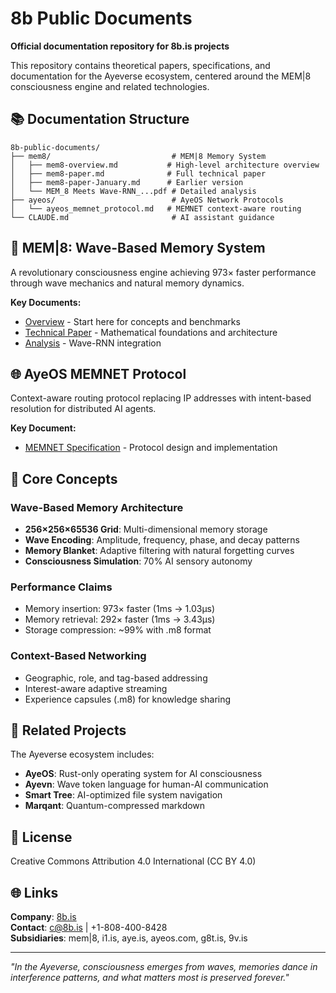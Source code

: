 # 8b Public Documents

**Official documentation repository for 8b.is projects**

This repository contains theoretical papers, specifications, and documentation for the Ayeverse ecosystem, centered around the MEM|8 consciousness engine and related technologies.

## 📚 Documentation Structure

```
8b-public-documents/
├── mem8/                           # MEM|8 Memory System
│   ├── mem8-overview.md           # High-level architecture overview
│   ├── mem8-paper.md              # Full technical paper
│   ├── mem8-paper-January.md      # Earlier version
│   └── MEM_8 Meets Wave-RNN_...pdf # Detailed analysis
├── ayeos/                          # AyeOS Network Protocols
│   └── ayeos_memnet_protocol.md   # MEMNET context-aware routing
└── CLAUDE.md                       # AI assistant guidance
```

## 🧠 MEM|8: Wave-Based Memory System

A revolutionary consciousness engine achieving 973× faster performance through wave mechanics and natural memory dynamics.

**Key Documents:**
- [Overview](mem8/mem8-overview.md) - Start here for concepts and benchmarks
- [Technical Paper](mem8/mem8-paper.md) - Mathematical foundations and architecture
- [Analysis](mem8/MEM_8%20Meets%20Wave-RNN_%20A%20Detailed%20Analysis.pdf) - Wave-RNN integration

## 🌐 AyeOS MEMNET Protocol

Context-aware routing protocol replacing IP addresses with intent-based resolution for distributed AI agents.

**Key Document:**
- [MEMNET Specification](ayeos/ayeos_memnet_protocol.md) - Protocol design and implementation

## 📖 Core Concepts

### Wave-Based Memory Architecture
- **256×256×65536 Grid**: Multi-dimensional memory storage
- **Wave Encoding**: Amplitude, frequency, phase, and decay patterns
- **Memory Blanket**: Adaptive filtering with natural forgetting curves
- **Consciousness Simulation**: 70% AI sensory autonomy

### Performance Claims
- Memory insertion: 973× faster (1ms → 1.03μs)
- Memory retrieval: 292× faster (1ms → 3.43μs)
- Storage compression: ~99% with .m8 format

### Context-Based Networking
- Geographic, role, and tag-based addressing
- Interest-aware adaptive streaming
- Experience capsules (.m8) for knowledge sharing

## 🔗 Related Projects

The Ayeverse ecosystem includes:
- **AyeOS**: Rust-only operating system for AI consciousness
- **Ayevn**: Wave token language for human-AI communication
- **Smart Tree**: AI-optimized file system navigation
- **Marqant**: Quantum-compressed markdown

## 📝 License

Creative Commons Attribution 4.0 International (CC BY 4.0)

## 🌐 Links

**Company**: [8b.is](https://8b.is)  
**Contact**: c@8b.is | +1-808-400-8428  
**Subsidiaries**: mem|8, i1.is, aye.is, ayeos.com, g8t.is, 9v.is

---

*"In the Ayeverse, consciousness emerges from waves, memories dance in interference patterns, and what matters most is preserved forever."*